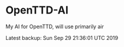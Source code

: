 # OpenTTD-AI
My AI for OpenTTD, will use primarily air

Latest backup: Sun Sep 29 21:36:01 UTC 2019
